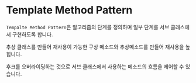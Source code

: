 # Template Method Pattern

`Tempalte Method Pattern`은 알고리즘의 단계를 정의하며 일부 단계를 서브 클래스에서 구현하도록 합니다.

추상 클래스를 만들어 재사용이 가능한 구상 메소드와 추상메소드를 만들어 재사용을 높힙니다.

후크를 오버라이딩하는 것으로 서브 클래스에서 사용하는 메소드의 흐름을 제어할 수 있습니다.
